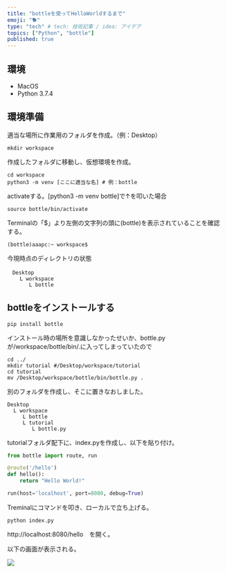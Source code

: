 ```yaml
---
title: "bottleを使ってHelloWorldするまで"
emoji: "🐕"
type: "tech" # tech: 技術記事 / idea: アイデア
topics: ["Python", "bottle"]
published: true
---
```


## 環境
 - MacOS
 - Python 3.7.4

## 環境準備

適当な場所に作業用のフォルダを作成。（例：Desktop）
```Terminal
mkdir workspace
```

作成したフォルダに移動し、仮想環境を作成。
```Terminal
cd workspace
python3 -m venv [ここに適当な名] # 例：bottle
```

activateする。[python3 -m venv bottle]で↑を叩いた場合
```Terminal
source bottle/bin/activate
```

Terminalの「$」より左側の文字列の頭に(bottle)を表示されていることを確認する。
```Terminal
(bottle)aaapc:~ workspace$
```

今現時点のディレクトリの状態

```
　Desktop
    L workspace
       L bottle
```

## bottleをインストールする

```Terminal
pip install bottle
```
インストール時の場所を意識しなかったせいか、bottle.pyが/workspace/bottle/bin/.に入ってしまっていたので

```Terminal
cd ../
mkdir tutorial #/Desktop/workspace/tutorial
cd tutorial
mv /Desktop/workspace/bottle/bin/bottle.py .
```

別のフォルダを作成し、そこに置きなおしました。
```
Desktop
  L workspace
     L bottle
     L tutorial
        L bottle.py
```

tutorialフォルダ配下に、index.pyを作成し、以下を貼り付け。
```index.py
from bottle import route, run

@route('/hello')
def hello():
    return "Hello World!"

run(host='localhost', port=8080, debug=True)
```
Treminalにコマンドを叩き、ローカルで立ち上げる。

```Terminal
python index.py
```
http://localhost:8080/hello　を開く。


以下の画面が表示される。

![](https://storage.googleapis.com/zenn-user-upload/l8sv4zx47ylht7lhnzhiqht3189w)




